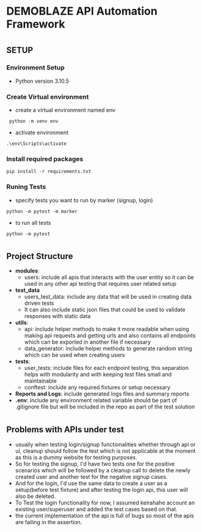 # DEMOBLAZE API Automation Framework
#

## SETUP
### Environment Setup
- Python version 3.10.5

### Create Virtual environment
- create a virtual environment named env
```commandline
 python -m venv env
```
- activate environment
```commandline
.\env\Scripts\activate
```
### Install required packages
```commandline
pip install -r requirements.txt
```
### Runing Tests
- specify tests you want to run by marker (signup, login)
```commandline
python -m pytest -m marker
```
- to run all tests
```commandline
python -m pytest 
```
#
#
## Project Structure

- **modules**:
  * users: include all apis that interacts with the user entity so it can be used in any other api testing that requires user related setup
- **test_data**
  * users_test_data: include any data that will be used in creating data driven tests
  * It can also include static json files that could be used to validate responses with static data
- **utils**:
  * api: include helper methods to make it more readable when using making api requests and getting urls and also contains all endpoints which can be exported in another file if necessary
  * data_generator: include helper methods to generate random string which can be used when creating users
- **tests**:
  * user_tests: include files for each endpoint testing, this separation helps with modularity and with keeping test files small and maintainable
  * conftest: include any required fixtures or setup necessary 
- **Reports and Logs**: include generated logs files and summary reports
- **.env**: include any environment related variable should be part of .gitignore file but will be included in the repo as part of the test solution
#
## Problems with APIs under test
- usually when testing login/signup functionalities whether through api or ui, cleanup should follow the test which is not applicable at the moment as this is a dummy website for testing purposes.
- So for testing the signup, I'd have two tests one for the positive scenarios which will be followed by a cleanup call to delete the newly created user and another test for the negative signup cases.
- And for the login, I'd use the same data to create a user as a setup(before test fixture) and after testing the login api, this user will also be deleted.
- To Test the login functionality for now, I assumed keirahahe account an existing user/superuser and added the test cases based on that.
- the current implementation of the api is full of bugs so most of the apis are failing in the assertion.
